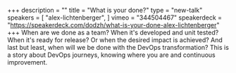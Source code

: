 +++
description = ""
title = "What is your done?"
type = "new-talk"
speakers = [
        "alex-lichtenberger",
]
vimeo = "344504467"
speakerdeck = "https://speakerdeck.com/dodzh/what-is-your-done-alex-lichtenberger"
+++
When are we done as a team? When it's developed and unit tested? When it's ready for
release? Or when the desired impact is achieved? And last but least, when will we be done
with the DevOps transformation? This is a story about DevOps journeys, knowing where you
are and continuous improvement.